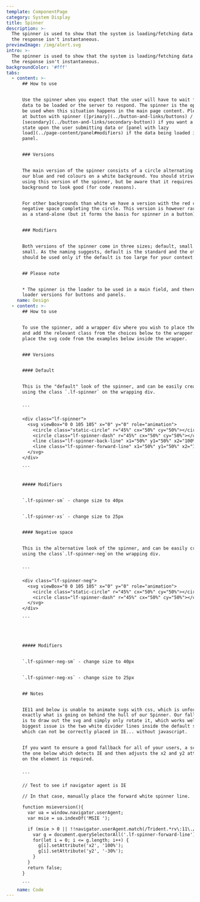 ```yaml
---
template: ComponentPage
category: System Display
title: Spinner
description: >-
  The spinner is used to show that the system is loading/fetching data and that
  the response isn't instantaneous.
previewImage: /img/alert.svg
intro: >-
  The spinner is used to show that the system is loading/fetching data and that
  the response isn't instantaneous.
backgroundColor: '#fff'
tabs:
  - content: >-
      ## How to use


      Use the spinner when you expect that the user will have to wait for all
      data to be loaded or the server to respond. The spinner is the option to
      be used when this situation happens in the main page content. Please look
      at button with spinner ([primary](../button-and-links/buttons) /
      [secondary](../button-and-links/secondary-button)) if you want a loading
      state upon the user submitting data or [panel with lazy
      load](../page-content/panel#modifiers) if the data being loaded is in a
      panel. 


      ### Versions


      The main version of the spinner consists of a circle alternating between
      our blue and red colours on a white background. You should strive towards
      using this version of the spinner, but be aware that it requires a white
      background to look good (for code reasons).


      For other backgrounds than white we have a version with the red colour and
      negative space completing the circle. This version is however rarely used
      as a stand-alone (but it forms the basis for spinner in a button).


      ### Modifiers


      Both versions of the spinner come in three sizes; default, small and extra
      small. As the naming suggests, default is the standard and the other two
      should be used only if the default is too large for your context.


      ## Please note


      * The spinner is the loader to be used in a main field, and there are
      loader versions for buttons and panels.
    name: Design
  - content: >-
      ## How to use


      To use the spinner, add a wrapper div where you wish to place the spinner
      and add the relevant class from the choices below to the wrapper. Then,
      place the svg code from the examples below inside the wrapper.


      ### Versions


      #### Default


      This is the "default" look of the spinner, and can be easily created by
      using the class `.lf-spinner` on the wrapping div.


      ```

      <div class="lf-spinner">
        <svg viewBox="0 0 105 105" x="0" y="0" role="animation">
          <circle class="static-circle" r="45%" cx="50%" cy="50%"></circle>
          <circle class="lf-spinner-dash" r="45%" cx="50%" cy="50%"></circle>
          <line class="lf-spinner-back-line" x1="50%" y1="50%" x2="100%" y2="50%"></line>
          <line class="lf-spinner-forward-line" x1="50%" y1="50%" x2="100%" y2="50%"></line>
        </svg>
      </div>

      ```


      ##### Modifiers 


      `.lf-spinner-sm` - change size to 40px


      `.lf-spinner-xs` - change size to 25px


      #### Negative space


      This is the alternative look of the spinner, and can be easily created by
      using the class`.lf-spinner-neg`on the wrapping div.


      ```

      <div class="lf-spinner-neg">
        <svg viewBox="0 0 105 105" x="0" y="0" role="animation">
          <circle class="static-circle" r="45%" cx="50%" cy="50%"></circle>
          <circle class="lf-spinner-dash" r="45%" cx="50%" cy="50%"></circle>
        </svg>
      </div>

      ```




      ##### Modifiers 


      `.lf-spinner-neg-sm` - change size to 40px


      `.lf-spinner-neg-xs` - change size to 25px


      ## Notes


      IE11 and below is unable to animate svgs with css, which is unfortunatley
      exactly what is going on behind the hull of our Spinner. Our fallback here
      is to draw out the svg and simply only rotate it, which works well. The
      biggest issue is the two white divider lines inside the default spinner,
      which can not be correctly placed in IE... without javascript.


      If you want to ensure a good fallback for all of your users, a script like
      the one below which detects IE and then adjusts the x2 and y2 attributes
      on the element is required.


      ```

      // Test to see if navigator agent is IE

      // In that case, manually place the forward white spinner line.

      function msieversion(){
        var ua = window.navigator.userAgent;
        var msie = ua.indexOf('MSIE ');

        if (msie > 0 || !!navigator.userAgent.match(/Trident.*rv\:11\./)) { // If Internet Explorer
          var g = document.querySelectorAll('.lf-spinner-forward-line');
          for(let i = 0; i <= g.length; i++) {
            g[i].setAttribute('x2', '100%');
            g[i].setAttribute('y2', '-30%');
          }
        }
        return false;
      }

      ```
    name: Code
---
```

